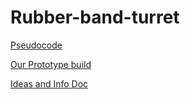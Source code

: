 # Rubber-band-turret

[Pseudocode](https://github.com/Ashanks70/Rubber-band-turret/blob/da9d127c12a90a106d766b24e5019cd8b1f7e316/pseudocode#)

[Our Prototype build](https://cvilleschools.onshape.com/documents/0c580a67f37cedab4787cb5b/w/3adaea760dfe60e670bdba07/e/58ff7b08b551ae91478b5c9e)

[Ideas and Info Doc](https://docs.google.com/document/d/1VParREB_qOxd4Y_FFzxo0lPHNGly_q6GpeWBOjWirfw/edit)
